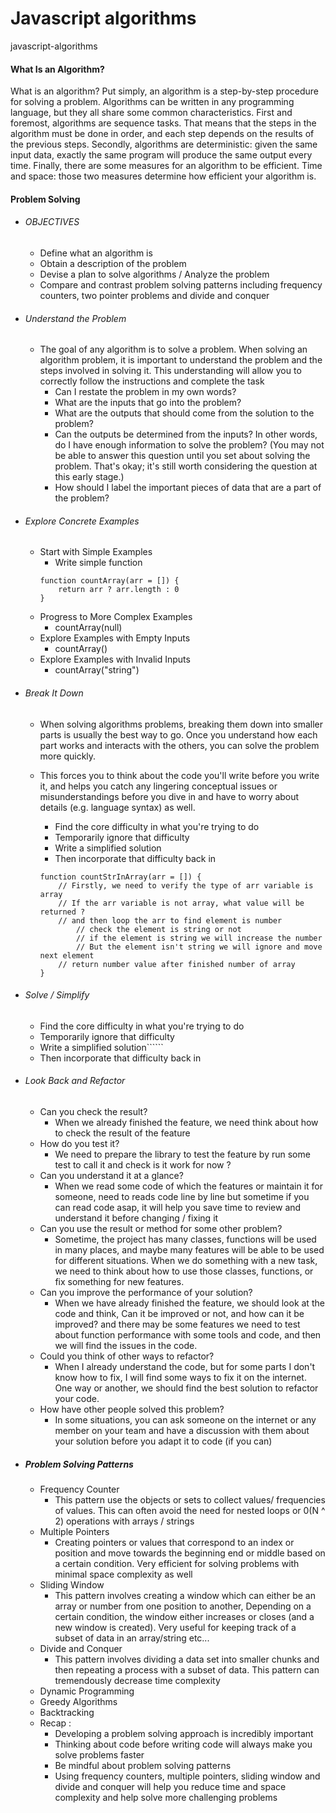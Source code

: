 # Javascript algorithms
javascript-algorithms

#### What Is an Algorithm?
What is an algorithm? Put simply, an algorithm is a step-by-step procedure for solving a problem. Algorithms can be written in any programming language, but they all share some common characteristics. First and foremost, algorithms are sequence tasks. That means that the steps in the algorithm must be done in order, and each step depends on the results of the previous steps. Secondly, algorithms are deterministic: given the same input data, exactly the same program will produce the same output every time. Finally, there are some measures for an algorithm to be efficient. Time and space: those two measures determine how efficient your algorithm is.

#### Problem Solving
- ###### OBJECTIVES
    - Define what an algorithm is
    - Obtain a description of the problem
    - Devise a plan to solve algorithms / Analyze the problem
    - Compare and contrast problem solving patterns including frequency counters, two pointer problems and divide and conquer
- ###### Understand the Problem
    - The goal of any algorithm is to solve a problem.  When solving an algorithm problem, it is important to understand the problem and the steps involved in solving it. This understanding will allow you to correctly follow the instructions and complete the task
        - Can I restate the problem in my own words?
        - What are the inputs that go into the problem?
        - What are the outputs that should come from the solution to the problem?
        - Can the outputs be determined from the inputs? In other words, do I have enough information to solve the problem? (You may not be able to answer this question until you set about solving the problem. That's okay; it's still worth considering the question at this early stage.)
        - How should I label the important pieces of data that are a part of the problem?
- ###### Explore Concrete Examples
    - Start with Simple Examples
        - Write simple function
        ```
        function countArray(arr = []) {
            return arr ? arr.length : 0
        }
        ```
    - Progress to More Complex Examples
        - countArray(null)
    - Explore Examples with Empty Inputs
        - countArray()
    - Explore Examples with Invalid Inputs
        - countArray("string")
- ###### Break It Down
    - When solving algorithms problems, breaking them down into smaller parts is usually the best way to go. Once you understand how each part works and interacts with the others, you can solve the problem more quickly.
    - This forces you to think about the code you'll write before you write it, and helps you catch any lingering conceptual issues or misunderstandings before you dive in and have to worry about details (e.g. language syntax) as well.
        - Find the core difficulty in what you're trying to do
        - Temporarily ignore that difficulty
        - Write a simplified solution
        - Then incorporate that difficulty back in

        ```
        function countStrInArray(arr = []) {
            // Firstly, we need to verify the type of arr variable is array
            // If the arr variable is not array, what value will be returned ?
            // and then loop the arr to find element is number
                // check the element is string or not
                // if the element is string we will increase the number
                // But the element isn't string we will ignore and move next element
            // return number value after finished number of array
        }
        ```

- ###### Solve / Simplify
    - Find the core difficulty in what you're trying to do
    - Temporarily ignore that difficulty
    - Write a simplified solution``````
    - Then incorporate that difficulty back in

- ###### Look Back and Refactor
    - Can you check the result?
        - When we already finished the feature, we need think about how to check the result of the feature
    - How do you test it?
        - We need to prepare the library to test the feature by run some test to call it and check is it work for now ?
    - Can you understand it at a glance?
        - When we read some code of which the features or maintain it for someone, need to reads code line by line but sometime if you can read code asap, it will help you save time to review and understand it before changing / fixing it 
    - Can you use the result or method for some other problem?
        - Sometime, the project has many classes, functions will be used in many places, and maybe many features will be able to be used for different situations. When we do something with a new task, we need to think about how to use those classes, functions, or fix something for new features.
    - Can you improve the performance of your solution?
        - When we have already finished the feature, we should look at the code and think, Can it be improved or not, and how can it be improved? and there may be some features we need to test about function performance with some tools and code, and then we will find the issues in the code.
    - Could you think of other ways to refactor?
        - When I already understand the code, but for some parts I don't know how to fix, I will find some ways to fix it on the internet. One way or another, we should find the best solution to refactor your code.
    - How have other people solved this problem?
        - In some situations, you can ask someone on the internet or any member on your team and have a discussion with them about your solution before you adapt it to code (if you can)

- ##### Problem Solving Patterns
    - Frequency Counter
        - This pattern use the objects or sets to collect values/ frequencies of values. This can often avoid the need for nested loops or 0(N ^ 2) operations with arrays / strings
    - Multiple Pointers
        - Creating pointers or values that correspond to an index or position and move towards the beginning end or middle based on a certain condition. Very efficient for solving problems with minimal space complexity as well
    - Sliding Window
        - This pattern involves creating a window which can either be an array or number from one position to another, Depending on a certain condition, the window either increases or closes (and a new window is created). Very useful for keeping track of a subset of data in an array/string etc... 
    - Divide and Conquer
        - This pattern involves dividing a data set into smaller chunks and then repeating a process with a subset of data. This pattern can tremendously decrease time complexity
    - Dynamic Programming
    - Greedy Algorithms
    - Backtracking
    - Recap :
        - Developing a problem solving approach is incredibly important
        - Thinking about code before writing code will always make you solve problems faster
        - Be mindful about problem solving patterns           
        - Using frequency counters, multiple pointers, sliding window and divide and conquer will help you reduce time and space complexity and help solve more challenging problems
    